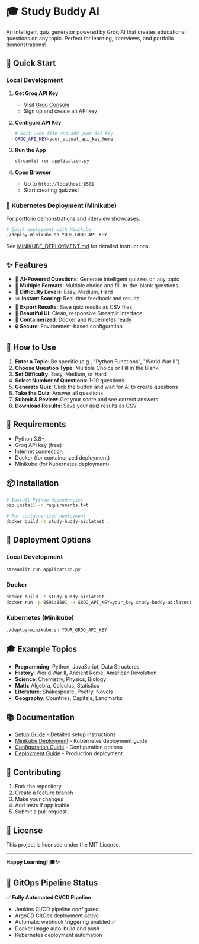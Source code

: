# 🎓 Study Buddy AI

An intelligent quiz generator powered by Groq AI that creates educational questions on any topic. Perfect for learning, interviews, and portfolio demonstrations!

## 🚀 Quick Start

### Local Development
1. **Get Groq API Key**
   - Visit [Groq Console](https://console.groq.com/)
   - Sign up and create an API key

2. **Configure API Key**
   ```bash
   # Edit .env file and add your API key
   GROQ_API_KEY=your_actual_api_key_here
   ```

3. **Run the App**
   ```bash
   streamlit run application.py
   ```

4. **Open Browser**
   - Go to `http://localhost:8501`
   - Start creating quizzes!

### 🐳 Kubernetes Deployment (Minikube)
For portfolio demonstrations and interview showcases:

```bash
# Quick deployment with Minikube
./deploy-minikube.sh YOUR_GROQ_API_KEY
```

See [MINIKUBE_DEPLOYMENT.md](MINIKUBE_DEPLOYMENT.md) for detailed instructions.

## ✨ Features

- 🧠 **AI-Powered Questions**: Generate intelligent quizzes on any topic
- 📝 **Multiple Formats**: Multiple choice and fill-in-the-blank questions
- 🎯 **Difficulty Levels**: Easy, Medium, Hard
- 📊 **Instant Scoring**: Real-time feedback and results
- 💾 **Export Results**: Save quiz results as CSV files
- 🎨 **Beautiful UI**: Clean, responsive Streamlit interface
- 🐳 **Containerized**: Docker and Kubernetes ready
- 🔒 **Secure**: Environment-based configuration

## 🎯 How to Use

1. **Enter a Topic**: Be specific (e.g., "Python Functions", "World War II")
2. **Choose Question Type**: Multiple Choice or Fill in the Blank
3. **Set Difficulty**: Easy, Medium, or Hard
4. **Select Number of Questions**: 1-10 questions
5. **Generate Quiz**: Click the button and wait for AI to create questions
6. **Take the Quiz**: Answer all questions
7. **Submit & Review**: Get your score and see correct answers
8. **Download Results**: Save your quiz results as CSV

## 🔧 Requirements

- Python 3.8+
- Groq API key (free)
- Internet connection
- Docker (for containerized deployment)
- Minikube (for Kubernetes deployment)

## 📦 Installation

```bash
# Install Python dependencies
pip install -r requirements.txt

# For containerized deployment
docker build -t study-buddy-ai:latest .
```

## 🐳 Deployment Options

### Local Development
```bash
streamlit run application.py
```

### Docker
```bash
docker build -t study-buddy-ai:latest .
docker run -p 8501:8501 -e GROQ_API_KEY=your_key study-buddy-ai:latest
```

### Kubernetes (Minikube)
```bash
./deploy-minikube.sh YOUR_GROQ_API_KEY
```

## 🎓 Example Topics

- **Programming**: Python, JavaScript, Data Structures
- **History**: World War II, Ancient Rome, American Revolution
- **Science**: Chemistry, Physics, Biology
- **Math**: Algebra, Calculus, Statistics
- **Literature**: Shakespeare, Poetry, Novels
- **Geography**: Countries, Capitals, Landmarks

## 📚 Documentation

- [Setup Guide](SETUP_GUIDE.md) - Detailed setup instructions
- [Minikube Deployment](MINIKUBE_DEPLOYMENT.md) - Kubernetes deployment guide
- [Configuration Guide](CONFIGURATION_GUIDE.md) - Configuration options
- [Deployment Guide](DEPLOYMENT_GUIDE.md) - Production deployment

## 🤝 Contributing

1. Fork the repository
2. Create a feature branch
3. Make your changes
4. Add tests if applicable
5. Submit a pull request

## 📄 License

This project is licensed under the MIT License.

---

**Happy Learning! 🎓✨**

## 🚀 GitOps Pipeline Status

✅ **Fully Automated CI/CD Pipeline**
- Jenkins CI/CD pipeline configured
- ArgoCD GitOps deployment active
- Automatic webhook triggering enabled ✅
- Docker image auto-build and push
- Kubernetes deployment automation
